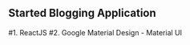 Started Blogging Application
----------------------------

#1. ReactJS
#2. Google Material Design - Material UI
